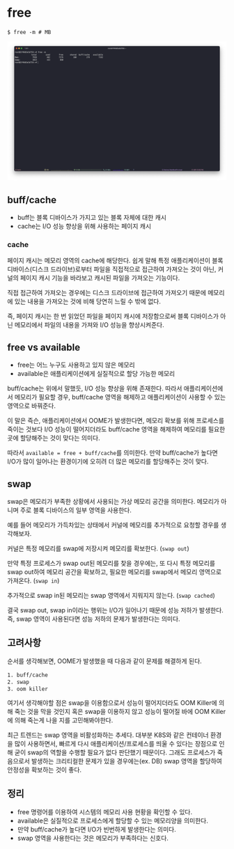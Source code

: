 # free

```shell
$ free -m # MB
```

![](/docs/free/images/free.png)

## buff/cache

- buff는 블록 디바이스가 가지고 있는 블록 자체에 대한 캐시
- cache는 I/O 성능 향상을 위해 사용하는 페이지 캐시

### cache

페이지 캐시는 메모리 영역의 cache에 해당한다. 쉽게 말해 특정 애플리케이션이 블록 디바이스(디스크 드라이브)로부터 파일을 직접적으로 접근하여 가져오는 것이 아닌, 커널의 페이지 캐시 기능을 바라보고 캐시된 파일을 가져오는 기능이다.

직접 접근하여 가져오는 경우에는 디스크 드라이브에 접근하여 가져오기 때문에 메모리에 있는 내용을 가져오는 것에 비해 당연히 느릴 수 밖에 없다.

즉, 페이지 캐시는 한 번 읽었던 파일을 페이지 캐시에 저장함으로써 블록 디바이스가 아닌 메모리에서 파일의 내용을 가져와 I/O 성능을 향상시켜준다.

## free vs available

- free는 어느 누구도 사용하고 있지 않은 메모리
- available은 애플리케이션에게 실질적으로 할당 가능한 메모리

buff/cache는 위에서 말했듯, I/O 성능 향상을 위해 존재한다. 따라서 애플리케이션에서 메모리가 필요할 경우, buff/cache 영역을 해제하고 애플리케이션이 사용할 수 있는 영역으로 바꿔준다.

이 말은 즉슨, 애플리케이션에서 OOME가 발생한다면, 메모리 확보를 위해 프로세스를 죽이는 것보다 I/O 성능이 떨어지더라도 buff/cache 영역을 해제하여 메모리를 필요한 곳에 할당해주는 것이 맞다는 의미다.

따라서 `available = free + buff/cache`를 의미한다. 만약 buff/cache가 높다면 I/O가 많이 일어나는 환경이기에 오히려 더 많은 메모리를 할당해주는 것이 맞다.

## swap

swap은 메모리가 부족한 상황에서 사용되는 가상 메모리 공간을 의미한다. 메모리가 아니며 주로 블록 디바이스의 일부 영역을 사용한다.

예를 들어 메모리가 가득차있는 상태에서 커널에 메모리를 추가적으로 요청할 경우를 생각해보자.

커널은 특정 메모리를 swap에 저장시켜 메모리를 확보한다. (`swap out`)

만약 특정 프로세스가 swap out된 메모리를 찾을 경우에는, 또 다시 특정 메모리를 swap out하여 메모리 공간을 확보하고, 필요한 메모리를 swap에서 메모리 영역으로 가져온다. (`swap in`)

추가적으로 swap in된 메모리는 swap 영역에서 지워지지 않는다. (`swap cached`)

결국 swap out, swap in이라는 행위는 I/O가 일어나기 때문에 성능 저하가 발생한다. 즉, swap 영역이 사용된다면 성능 저하의 문제가 발생한다는 의미다.

## 고려사항

순서를 생각해보면, OOME가 발생했을 때 다음과 같이 문제를 해결하게 된다.

```
1. buff/cache
2. swap
3. oom killer
```

여기서 생각해야할 점은 swap을 이용함으로서 성능이 떨어지더라도 OOM Killer에 의해 죽는 것을 막을 것인지 혹은 swap을 이용하지 않고 성능이 떨어질 바에 OOM Killer에 의해 죽는게 나을 지를 고민해봐야한다.

최근 트렌드는 swap 영역을 비활성화하는 추세다. 대부분 K8S와 같은 컨테이너 환경을 많이 사용하면서, 빠르게 다시 애플리케이션/프로세스를 띄울 수 있다는 장점으로 인해 굳이 swap의 역할을 수행할 필요가 없다 판단했기 때문이다. 그래도 프로세스가 죽음으로서 발생하는 크리티컬한 문제가 있을 경우에는(ex. DB) swap 영역을 할당하여 안정성을 확보하는 것이 좋다.

## 정리

- free 명령어를 이용하여 시스템의 메모리 사용 현황을 확인할 수 있다.
- available은 실질적으로 프로세스에게 할당할 수 있는 메모리양을 의미한다.
- 만약 buff/cache가 높다면 I/O가 빈번하게 발생한다는 의미다.
- swap 영역을 사용한다는 것은 메모리가 부족하다는 신호다.
